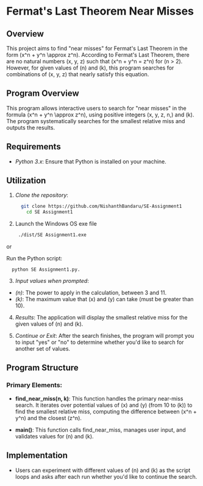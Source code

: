 # Fermat's Last Theorem Near Misses

## Overview
This project aims to find "near misses" for Fermat's Last Theorem in the form \(x^n + y^n \approx z^n\). According to Fermat's Last Theorem, there are no natural numbers \(x, y, z\) such that \(x^n + y^n = z^n\) for \(n > 2\). However, for given values of \(n\) and \(k\), this program searches for combinations of \(x, y, z\) that nearly satisfy this equation.

## Program Overview
This program allows interactive users to search for "near misses" in the formula \(x^n + y^n \approx z^n\), using positive integers \(x, y, z, n,\) and \(k\). The program systematically searches for the smallest relative miss and outputs the results.

## Requirements
- *Python 3.x*: Ensure that Python is installed on your machine.

## Utilization
1. *Clone the repository*:
   ```bash
     git clone https://github.com/NishanthBandaru/SE-Assignment1
       cd SE Assignment1
2. Launch the Windows OS exe file
   ```bash
    ./dist/SE Assignment1.exe

  or 
  
 Run the Python script:

    
      python SE Assignment1.py. 
    
3. *Input values when prompted*:
- *\(n\)*: The power to apply in the calculation, between 3 and 11.
- *\(k\)*: The maximum value that \(x\) and \(y\) can take (must be greater than 10).

4. *Results*: The application will display the smallest relative miss for the given values of \(n\) and \(k\).

5. *Continue or Exit*: After the search finishes, the program will prompt you to input "yes" or "no" to determine whether you'd like to search for another set of values.

## Program Structure
### Primary Elements:
- **find_near_miss(n, k)**: This function handles the primary near-miss search. It iterates over potential values of \(x\) and \(y\) (from 10 to \(k\)) to find the smallest relative miss, computing the difference between \(x^n + y^n\) and the closest \(z^n\).

- **main()**: This function calls find_near_miss, manages user input, and validates values for \(n\) and \(k\).

## Implementation
- Users can experiment with different values of \(n\) and \(k\) as the script loops and asks after each run whether you'd like to continue the search.
